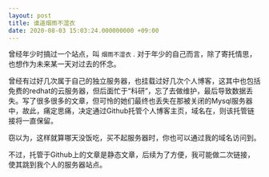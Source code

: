 ```yaml
---
layout: post
title: 谁道烟雨不湿衣
date: 2020-08-03 15:03:24.000000000 +09:00
---
```


曾经年少时搞过一个站点，叫 `烟雨不湿衣` . 对于年少的自己而言，除了寄托情思，也想作为未来某一天对过去的怀念。

曾经有过好几次属于自己的独立服务器，也挂载过好几次个人博客，这其中也包括免费的redhat的云服务器，但后面忙于“科研”，忘了去做维护，最后导致数据丢失。写了很多很多的文章，但可怜的她们最终也丢失在那被关闭的Mysql服务器中，故此，痛定思痛，决定通过Github托管个人博客主页，域名在，则该托管链接将一直保留。

窃以为，这样就算哪天没饭吃，买不起服务器时，你也可以通过我的域名访问到。

不过，托管于Github上的文章是静态文章，后续为了方便，我可能做二次链接，使其跳到我个人的服务器站点。
